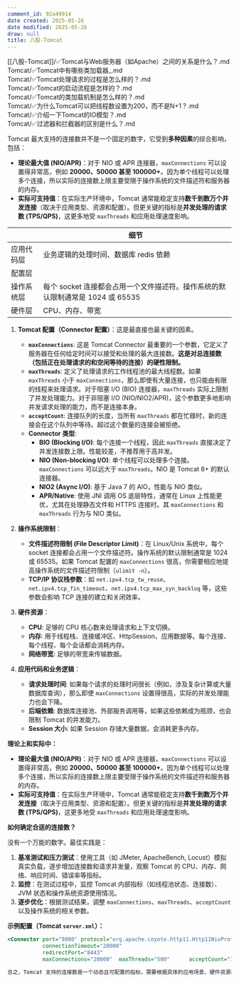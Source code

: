 ```yaml
---
comment_id: 92a49914
date created: 2025-05-26
date modified: 2025-05-26
draw: null
title: 八股-Tomcat
---
```

[[八股-Tomcat]]/✅Tomcat与Web服务器（如Apache）之间的关系是什么？.md  
Tomcat/✅Tomcat中有哪些类加载器_.md  
Tomcat/✅Tomcat处理请求的过程是怎么样的？.md  
Tomcat/✅Tomcat的启动流程是怎样的？.md  
Tomcat/✅Tomcat的类加载机制是怎么样的？.md  
Tomcat/✅为什么Tomcat可以把线程数设置为200，而不是N+1？.md  
Tomcat/✅介绍一下Tomcat的IO模型？.md  
Tomcat/✅过滤器和拦截器的区别是什么？.md  

Tomcat 最大支持的连接数并不是一个固定的数字，它受到**多种因素**的综合影响，包括：

* **理论最大值 (NIO/APR)**：对于 NIO 或 APR 连接器，`maxConnections` 可以设置得非常高，例如 **20000、50000 甚至 100000+**。因为单个线程可以处理多个连接，所以实际的连接数上限主要受限于操作系统的文件描述符和服务器的内存。
* **实际可支持值**：在实际生产环境中，Tomcat 通常能稳定支持**数千到数万个并发连接**（取决于应用类型、资源和配置）。但更关键的指标是**并发处理的请求数 (TPS/QPS)**，这更多地受 `maxThreads` 和应用处理速度影响。

|       | 细节                                                |
| ----- | ------------------------------------------------- |
| 应用代码层 | 业务逻辑的处理时间、数据库 redis 依赖                            |
| 配置层   |                                                   |
| 操作系统层 | 每个 socket 连接都会占用一个文件描述符。操作系统的默认限制通常是 1024 或 65535 |
| 硬件层   | CPU、内存、带宽                                         |

1. **Tomcat 配置（Connector 配置）**：这是最直接也最关键的因素。
    * **`maxConnections`**: 这是 Tomcat Connector 最重要的一个参数，它定义了服务器在任何给定时间可以接受和处理的最大连接数。**这是对总连接数（包括正在处理请求的和空闲等待的连接）的硬性限制。**
    * **`maxThreads`**: 定义了处理请求的工作线程池的最大线程数。如果 `maxThreads` 小于 `maxConnections`，那么即使有大量连接，也只能由有限的线程来处理请求。对于阻塞 I/O (BIO) 连接器，`maxThreads` 实际上限制了并发处理能力。对于非阻塞 I/O (NIO/NIO2/APR)，这个参数更多地影响并发请求处理的能力，而不是连接本身。
    * **`acceptCount`**: 连接队列的长度，当所有 `maxThreads` 都在忙碌时，新的连接会在这个队列中等待。超过这个数量的连接会被拒绝。
    * **Connector 类型**:
        * **BIO (Blocking I/O)**: 每个连接一个线程，因此 `maxThreads` 直接决定了并发连接数上限。性能较差，不推荐用于高并发。
        * **NIO (Non-blocking I/O)**: 单个线程可以处理多个连接。`maxConnections` 可以远大于 `maxThreads`。NIO 是 Tomcat 8+ 的默认连接器。
        * **NIO2 (Async I/O)**: 基于 Java 7 的 AIO，性能与 NIO 类似。
        * **APR/Native**: 使用 JNI 调用 OS 底层特性，通常在 Linux 上性能更优，尤其在处理静态文件和 HTTPS 连接时。其 `maxConnections` 和 `maxThreads` 行为与 NIO 类似。

2. **操作系统限制**：
    * **文件描述符限制 (File Descriptor Limit)**：在 Linux/Unix 系统中，每个 socket 连接都会占用一个文件描述符。操作系统的默认限制通常是 1024 或 65535。如果 Tomcat 配置的 `maxConnections` 很高，你需要相应地提高操作系统的文件描述符限制（`ulimit -n`）。
    * **TCP/IP 协议栈参数**：如 `net.ipv4.tcp_tw_reuse`、`net.ipv4.tcp_fin_timeout`、`net.ipv4.tcp_max_syn_backlog` 等，这些参数会影响 TCP 连接的建立和关闭效率。

3. **硬件资源**：
    * **CPU**: 足够的 CPU 核心数来处理请求和上下文切换。
    * **内存**: 用于线程栈、连接缓冲区、HttpSession、应用数据等。每个连接、每个线程、每个会话都会消耗内存。
    * **网络带宽**: 足够的带宽来传输数据。

4. **应用代码和业务逻辑**：
    * **请求处理时间**: 如果每个请求的处理时间很长（例如，涉及复杂计算或大量数据库查询），那么即使 `maxConnections` 设置得很高，实际的并发处理能力也会下降。
    * **后端依赖**: 数据库连接池、外部服务调用等，如果这些依赖成为瓶颈，也会限制 Tomcat 的并发能力。
    * **Session 大小**: 如果 Session 存储大量数据，会消耗更多内存。

**理论上和实际中：**

* **理论最大值 (NIO/APR)**：对于 NIO 或 APR 连接器，`maxConnections` 可以设置得非常高，例如 **20000、50000 甚至 100000+**。因为单个线程可以处理多个连接，所以实际的连接数上限主要受限于操作系统的文件描述符和服务器的内存。
* **实际可支持值**：在实际生产环境中，Tomcat 通常能稳定支持**数千到数万个并发连接**（取决于应用类型、资源和配置）。但更关键的指标是**并发处理的请求数 (TPS/QPS)**，这更多地受 `maxThreads` 和应用处理速度影响。

**如何确定合适的连接数？**

没有一个万能的数字。最佳实践是：

1. **基准测试和压力测试**：使用工具（如 JMeter, ApacheBench, Locust）模拟真实负载，逐步增加连接数和请求并发量，观察 Tomcat 的 CPU、内存、网络、响应时间、错误率等指标。
2. **监控**：在测试过程中，监控 Tomcat 内部指标（如线程池状态、连接数）、JVM 状态和操作系统资源使用情况。
3. **逐步优化**：根据测试结果，调整 `maxConnections`、`maxThreads`、`acceptCount` 以及操作系统的相关参数。

**示例配置（Tomcat `server.xml`）：**

```xml
<Connector port="8080" protocol="org.apache.coyote.http11.Http11NioProtocol"
           connectionTimeout="20000"
           redirectPort="8443"
           maxConnections="20000"  maxThreads="500"      acceptCount="100" />   ```

总之，Tomcat 支持的连接数是一个动态且可配置的指标，需要根据具体的应用场景、硬件资源和压力测试结果来确定最合理的值。
